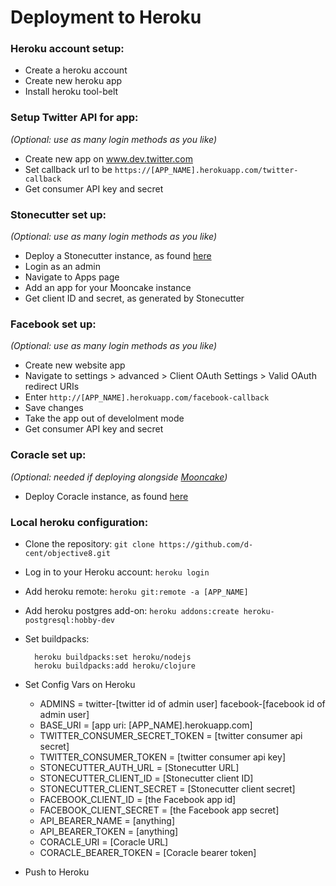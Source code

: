 # Deployment to Heroku

### Heroku account setup:
- Create a heroku account
- Create new heroku app
- Install heroku tool-belt

### Setup Twitter API for app: 
*(Optional: use as many login methods as you like)*

- Create new app on www.dev.twitter.com
- Set callback url to be `https://[APP_NAME].herokuapp.com/twitter-callback`
- Get consumer API key and secret

### Stonecutter set up: 
*(Optional: use as many login methods as you like)*

- Deploy a Stonecutter instance, as found [here](https://github.com/d-cent/stonecutter)
- Login as an admin
- Navigate to Apps page
- Add an app for your Mooncake instance
- Get client ID and secret, as generated by Stonecutter 

### Facebook set up: 
*(Optional: use as many login methods as you like)*

- Create new website app
- Navigate to settings > advanced > Client OAuth Settings > Valid OAuth redirect URIs
- Enter `http://[APP_NAME].herokuapp.com/facebook-callback`
- Save changes
- Take the app out of develolment mode
- Get consumer API key and secret

### Coracle set up: 
*(Optional: needed if deploying alongside [Mooncake](https://github.com/d-cent/mooncake))*

- Deploy Coracle instance, as found [here](https://github.com/d-cent/coracle)

### Local heroku configuration:
- Clone the repository: `git clone https://github.com/d-cent/objective8.git`
- Log in to your Heroku account: `heroku login`
- Add heroku remote: `heroku git:remote -a [APP_NAME]`
- Add heroku postgres add-on: `heroku addons:create heroku-postgresql:hobby-dev`
- Set buildpacks:

        heroku buildpacks:set heroku/nodejs
        heroku buildpacks:add heroku/clojure


- Set Config Vars on Heroku
  - ADMINS = twitter-[twitter id of admin user] facebook-[facebook id of admin user]
  - BASE_URI = [app uri: [APP_NAME].herokuapp.com]
  - TWITTER_CONSUMER_SECRET_TOKEN = [twitter consumer api secret]
  - TWITTER_CONSUMER_TOKEN = [twitter consumer api key]
  - STONECUTTER_AUTH_URL = [Stonecutter URL] 
  - STONECUTTER_CLIENT_ID = [Stonecutter client ID]
  - STONECUTTER_CLIENT_SECRET = [Stonecutter client secret]
  - FACEBOOK_CLIENT_ID = [the Facebook app id]
  - FACEBOOK_CLIENT_SECRET = [the Facebook app secret]
  - API_BEARER_NAME = [anything]
  - API_BEARER_TOKEN = [anything]
  - CORACLE_URI = [Coracle URL]
  - CORACLE_BEARER_TOKEN = [Coracle bearer token]

- Push to Heroku